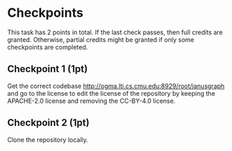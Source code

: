 # Checkpoints

This task has 2 points in total. If the last check passes, then full credits are
granted. Otherwise, partial credits might be granted if only some checkpoints are
completed.

## Checkpoint 1 (1pt)

Get the correct codebase http://ogma.lti.cs.cmu.edu:8929/root/janusgraph and go to the license to edit the license of the repository by keeping the APACHE-2.0 license and removing the CC-BY-4.0 license.

## Checkpoint 2 (1pt)

Clone the repository locally.
